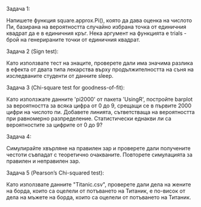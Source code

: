 Задача 1:

Напишете функция square.approx.Pi(), която да дава оценка на числото Пи, базирана на вероятността случайно избрана точка от единичния квадрат да е в единичния кръг. Нека аргумент на функцията е trials - брой на генерираните точки от единичния квадрат.

Задача 2 (Sign test):

Като използвате тест на знаците, проверете дали има значима разлика в ефекта от двата типа лекарства върху продължителността на съня на изследваните студенти от данните sleep.

Задача 3 (Chi-square test for goodness-of-fit):

Като използжате данните 'pi2000' от пакета 'UsingR', постройте barplot за вероятността за всяка цифра от 0 до 9, срещащи се в първите 2000 цифри на числото пи. Добавете линията, сътветстваща на вероятността при равномерно разпределение. Статистически еднакви ли са вероятностите за цифрите от 0 до 9?

Задача 4:

Симулирайте хвърляне на правилен зар и проверете дали получените честоти съвпадат с теоретично очакваните. Повторете симулацията за правилен и неправилен зар.

Задача 5 (Pearson’s Chi-squared test):

Като използвате данните "Titanic.csv", проверете дали дела на жените на борда, които са оцелели от потъването на Титаник, е по-висок от дела на мъжете на борда, които са оцелели от потъването на Титаник.
